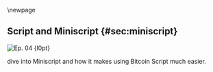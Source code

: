 \newpage
## Script and Miniscript {#sec:miniscript}


![Ep. 04 {l0pt}](qr/04.png)

dive into Miniscript and how it makes using Bitcoin Script much easier.

<!-- Helpful Links:
* https://bitcoinmagazine.com/articles/miniscript-how-blockstream-engineers-are-making-bitcoin-programming-easyer (Aaron quotes Poelstra from this article)
* Andrew Poelstra on script and miniscript (mentioned at the end of the episode) https://www.youtube.com/watch?v=_v1lECxNDiM
* list of Bitcoin script op codes: https://en.bitcoin.it/wiki/Script
  * also shows a table of the "OP_DUP OP_HASH160 <pubKeyHash> OP_EQUALVERIFY OP_CHECKSIG" flow I describe
* Miniscript definition and playground: http://bitcoin.sipa.be/miniscript/
  * 33 fragments (words in my analogy)
  * Bitcoin script has
-->

<!-- Fragment from episode 2 that explains script:

Aaron van Wirdum:

Part one. Part one is: pay to script hash to X H, which was itself protocol upgrades, which activated on Bitcoin. I'm pretty sure it was 2012. So let's get into what it is. Do you want to take a lead?



Sjors Provoost:

Yes, I will. Okay. So when you receive, when you want to receive Bitcoin, you tell the other person how to send that Bitcoin and you do that by adding some constraints.



Aaron van Wirdum:

Right. Which sounds like... Which sounds like a bad thing.



Sjors Provoost:

But it's not, it's an awesome thing. Constraints are great. So basically people tend to think about a wallet and it's not really a well chosen word because it's like a wallet, but everybody can touch whatever is inside your wallet. And so the constraint that people tend to add is, "Only I can spend these coins."



Aaron van Wirdum:

Right. Or to be more precise, these coins can only be spent if it includes, if the transaction includes a signature that's made with this specific public key.



Sjors Provoost:

Right. So what you do is you tell the other person, "Here's my public key," or the hash of the public key, and put that on the blockchain with the note on it that only the owner of that public key can spend it. And that's what you mean by sending to me. So you're not really sending me a file or anything. You're just publishing something on the blockchain that says, "Whoever has this public key can now spend these coins." And that happens to be the recipients public key.



Aaron van Wirdum:

Right, so that's a very common type of constraint. There are all sorts of other types of constraints, for example.



Sjors Provoost:

Right, because this constraint is expressed as a script and a script can say a lot of different things. It could also say, well, "I can spend this, but my mom also needs to sign it. But after 35 years, maybe I can sign it alone."



Aaron van Wirdum:

Yeah. So it's possible to send Bitcoins to someone, or to put it differently, to receive Bitcoins and do this under certain constraints. And this can be multiple constraints.



Sjors Provoost:

Yes.



Aaron van Wirdum:

So either me and my mom have to sign it or I can sign it alone after 35 years. Or my mom can sign it alone, can spend it alone, if she has some sort of secret which I could put on my will. Or I'm just sort of thinking out loud here, but you can have several different constraints. And if you want to spend the money, you only need to fulfill one of these constraints and you can sort of pick one and that's the one you publish.



Sjors Provoost:

Yeah.



Aaron van Wirdum:

That's the one that blockchain and the world will recognizes. That's the one's using out of several that it could have used.



Sjors Provoost:

Yeah. But to go back to why script hash, because it's paid to script hash, not paid to script. If I want to send, if I want to receive coins from you, I would have to tell you exactly what script to use. And it's kind of weird because now I'm telling you how I want to spend my coins. And if this was put in an address, it'd be very long address.



Aaron van Wirdum:

Yes. And not only how you want to spend your coins, but all the different ways in which your coins could potentially be spent.



Sjors Provoost:

Yeah.



Aaron van Wirdum:

Even if you don't use them.



Sjors Provoost:

Yes. And so the idea is now, instead of sending to the script, you send to the hash of the script. So I'm giving you... You're giving me, because you want money from me, you're giving me the hash of your script, which is always the same length and happens to be the same length of a normal address, so the address will start with a 3 rather than a 1, but otherwise they will look kind of the same. And for you, you just copy paste it, put it in your Bitcoin wallet, send money to it. And it works. Now when I want to spend that money, now I need to reveal the actual script. But that's my wallet that has to do that. So I don't have to bother anyone else with the complexity of remembering what the script was and correctly sending to it.



Aaron van Wirdum:

Yes. Yeah, I was skipping ahead one step just now. But yeah, that's the point we're trying to explain here is that if you receive money, you only got to share a hash. The person that's sending you doesn't need to care what this hash actually hides. And then only when you spend the coins, do you need to reveal the different ways in which you couldn't spend it or the single way in which you could spend it, whatever.



Sjors Provoost:

And so from a privacy point of view, that's much better than immediately putting the script on the chain.

(the episode continues to explain how Taproot offers even better privacy in this regard. We could hint to that by referring to @sec:taproot_basics, which covers the rest of episode 2)
-->

<!-- Episode 4 on script and Miniscript:

Aaron:
Miniscript. It's a project, I guess that's how I would describe it. It's a project by a couple of Blockstream engineers, even though it's not an official Blockstream project, but it's Pieter Wuille, Andrew Poelstra. And then, there was a third name that was as well-known, Sanket Kanjalkar.

Sjors:
Yeah, I believe he was an intern at Blockstream at the time.

Aaron:
He may have been an intern, yes. So they developed this idea called Miniscript. So let's just get into what it is. Okay. So to sort of spoil what it is a little bit before we get into that, it's sort of a simplified stripped down version of Bitcoin Script, which is the program language used in Bitcoin. So far so good?

Sjors:
Yeah. Or it's a template, basically. It's a template of Bitcoin Scripts that you can use.

Aaron:
A template of Bitcoin Script is how you would describe it. Okay. So let's get started. First things first. scripts, Bitcoin Scripts.

Sjors:
Yeah. I think, two episodes ago, we explained that it was actually good to add constraints to money.

Aaron:
Right, yes. This was in the Taproot episode. You explained how actually putting some restraints to money would be a good thing, in the context of Bitcoin.

Sjors:
Right. Somebody, if you're sending me money, everybody can see the Bitcoin transaction. So you want to make sure or in particular, I want to make sure that I'm the only one who can spend it. So I'm telling you, make this transactions such that it can only be spent by my public key. And the way that's done is using a script. Even though it's a very simple script and most people use the same script, it is actually a script.

Aaron:
Yeah, and Script is actually a programming language. It's a new programming language. It was introduced in Bitcoin. Like it didn't exist before, although it resembles something that did exist before, which is called Forth.

Sjors:
Yes. It basically, it's pretty horrible. I mean, it looks like it was just-

Aaron:
It's a horrible programming language.

Sjors:
I think so, it seems to be cobbled together as an afterthought, but I think it was only later that people realized that you can only change Bitcoin through very carefully grafted soft forks. So you can't just say, "Oh, let's just start with a draft language," and then clean it up later. So it's been a complete nightmare to make sure that language doesn't do anything surprising, anything bad. So a lot of the operations that were part of the language have been removed almost immediately, because they were all sorts of ways that you could just crash a node or do other things.

Aaron:
Right. These were removed early on.

Sjors:
Yes. I mean, Ethereum had a similar experience in 2050, right? Where complex programs could do all sorts of unexpected things, but Bitcoin had that in the beginning too.

Aaron:
Yeah. So just to remind our listeners, what kind of restrictions can they put on a transaction? What kind of restrictions are we talking about here?

Sjors:
Yeah. So the main restriction would be that only the owner of a specific public key can spend this transaction. I think that's the typical pay to public key hash transaction. And maybe we want to demonstrate how that works.

Aaron:
Go for it.

Sjors:
Yeah. So, it's a stack-based language and a stack like a stack of plates. You can put plates on it and you can take the top plate off, but generally you don't want to just take a plate out of the middle. And this is just easy to implement as a programming language in general. So when people make early computer processors, it was just easier to have a memory where you could only put things on top of it and take the top element off. You didn't have addresses, like with memory, you have to say which part of the memory do you want, with a stack you just say, put something on it, take something away from it. So the standard Bitcoin Script reads as follows, it's very beautiful. It's OP_DUB as in double, duplicate, then Op_Hash160 as in take the 160 Sha Hash. And RIPMED hash, then the public key and then OP_EQUAL_VERIFY.

Sjors:
So it's four elements, duplicate, hash, pubKey, and then Equal Verify. And if you kind of walk through what that does, let see if where I have it. So what happens when the blockchain encounters this script, it's going to be in the output of a transaction. So the output of a transaction shows the script that it's locked with and the amount. Now, if you want to spend that, what you do is you publish what you want to put on the stack, and then you sign it essentially. Well, actually you just publish what you want to put on the stack. And that probably includes a signature. So when-

Aaron:
By publish, you mean generated new transaction.

Sjors:
Yeah. So the input of your transaction. What that actually looks like is basically, a couple of things that you're putting on the stack. And what the Bitcoin interpreter will do is it'll see the stuff you put on the stack, and then it starts running the program from the output. So given your stack, it starts running the program from the output. So in this case, what you put on the stack is your signature and your public key, because the original script did not have your public key, it had the hash of your public key. Okay. So we start with a stack that has two plates. Plate 1 at the bottom is your signature and on top of that is a plate with your public key. And then the script says Op_Dup. And what Op_Dup does is takes the top element of the stacks, takes the top plate, the public key and duplicates it. So now you have two plates with a public key at the top of the stack. And your signature's still at the bottom. Then the next code, the next instruction is Op_Hash160.

Sjors:
So what this does is it takes the top thing from the stack, which is one of those public keys, it hashes it and then puts the hash on the stack. So now the stack is-

Aaron:
Oh, you want-

Sjors:
I'm trying to interrogate you here.

Aaron:
Apparently. Now the stack is a hash and the public key, I didn't keep up.

Sjors:
So, at the bottom is the six, still the signature, then there's a public key and then there's the hash of the public key, that's what's on the stack. So the next operation is pubKeyHash. So that is the hash of your public key again. So now the top of the stack is two times the hash of your public key. And then the next operation is Op_Equal_Verify. So that basically takes the two things off the top of the stack says, hey, are these the same? Yes. So indeed, did you put the hash of your public key? And then, the last thing that's left on the stack is only again, your signature and your public key, and it calls object six. So it checks the signature using your public key. And then, the stack is empty and everything is happy. That's how the Bitcoin program is run. And you can do arbitrarily complicated things.

Aaron:
I'm very happy Sjors.

Sjors:
Yeah. You can do arbitrarily complicated things that way.

Aaron:
So yeah, so basically this stuff is telling your computer what to do, what to check, see if stuff matches, if it matches it's okay, if it doesn't match, it's not, depending on whether it should match or not. And that's defined by code-

Sjors:
But notice that-

Aaron:
That's what we're doing here, right?

Sjors:
Yeah. But notice that you don't have to check a signature.

Aaron:
Exactly.

Sjors:
You could just have a script that says, yeah, it's fine, just take it.

Aaron:
Yes, or you could have a script that says you either need a valid signature or you need 34 invalid signatures.

Sjors:
Yeah. You can do very strange things.

Aaron:
You can do weird things.

Sjors:
Yes, very strange things.

Aaron:
Okay. So that's kind of the point we're getting at here, I think, right?

Sjors:
Yes.

Aaron:
The script's language is diverse enough to allow for weird stuff.

Sjors:
Yeah. And another question is, if you're are just sending money to yourself, you only need this very simple standard script that everybody's seen a million times. But let's say you're collaborating, you want to do a Multisig. Now there's actually an instruction to do Multisig, but let's say that didn't exist. So one way you could do a Multisig is say the script we just explained with my public key in it or my public key hash. And then, the script we just explained with your public key hash, just in sequence, right? So that if that's executed, I will not repeat the process we just did before. But you essentially start with those two public keys and two signatures on the stack and you run both of these scripts in sequence, and then if both people signed, it's all good. So you have a poor man's Multisig.

Sjors:
But if I'm evil or stupid, I could make this a REKT-man, Multisig, sorry for the joke. And that is achieved by, in the middle, inserting an op code called OP_RETURN. And the OP_RETURN code basically says, all right, stop evaluating this program, you're done. Now, if I had an electronic lawyer that wanted to check that this Multisig is what it says it does, or in fact, if you had that lawyer, your lawyer might say, "Well, I see that my signature's being checked and whatever the rest of the script does, I don't care, but my signature's being checked, so I'm happy with this," but of course, you shouldn't be happy with this. So your electronic lawyer should see that OP_RETURN statement and warn you. But the problem is there's a trillion ways in which scripts can go wrong and that is why you need a standardized way of dealing with these scripts. And that's where Miniscript is-

Aaron:
I'll read a little fragment from Andrew Poelstra, who I interviewed a long time ago when I wrote an article on this. So the example he gave was, and I'm not going to pretend like I understand everything he said in this quote, but that was sort of the point of the quote for me, that it was exemplifying the complexity of potential ways to mess around with script. Anyways, so the quote was, "There are op codes of Bitcoin Script, which do really absurd things like interpret a signature as a true false value, branch on that, convert that Boolean to a number and then index into the stack and rearrange the stack based on that number. And the specific rules for how it does this are super-nuts." You probably actually follow that perfectly.

Sjors:
No.

Aaron:
I don't, oh, you don't either.

Sjors:
I kind of do, but the analogy would be, you have the stack of plates and you take a hammer and you smash one, and then you confuse two and you paint one red and then it still works, if you do it correctly. It's completely absurd.

Aaron:
Right. Or another analogy I think you gave before this recording, correct me if this is not the right way of explaining this analogy, but it's like you have a contract and it says, you're buying this house and these are all the conditions. And then there's a small letter, which says, unless there's two commas in a row, somewhere in this contract, in which case all your base are belong to us.

Sjors:
Exactly. Except that this will be like the law, right? So the contract doesn't say that at all. It's just that the law that's in this country has that stupid rule. If there are two commas in a contract, you're giving away your money. Okay, that's the script interpreter of all the consensus rules, which are quite complicated.

Aaron:
Yes. Okay. So I think we've now broken down the problem with scripts. It's a shitty programming language or at least it's easy to make mistakes or hide bugs in there and make all sorts of complex arrangements that people might or might not notice and then your money goes to places where you don't want it to go. That's the summary, right?

Sjors:
Yeah. And we've seen in other projects how bad things can go if you have a very complicated language that does things you're not completely expecting.

Aaron:
Are you referring to a project that rhymes on methereum? I think we're on the same page. Yes. Okay, so solutions we're getting to the solution part of the story.

(This refers to The DAO, no need to be vague. Blog explaining The DAO smart contract bug, hack and subsequent Ethereum hard fork: https://ogucluturk.medium.com/the-dao-hack-explained-unfortunate-take-off-of-smart-contracts-2bd8c8db3562)

Sjors:
So what you're basically doing, what Miniscript is doing is it's taking certain example scripts, so sequence of op codes, and it lists, I think about 20 of them, 20 templates.

Aaron:
This is Miniscript?

Sjors:
Yes.

Aaron:
Yes.

Sjors:
It lists a few dozen templates. It not use all of the available Bitcoin Script, it uses a subset of it.

Aaron:
Right, right. So let's say Bitcoin Scripts has 100 tools. I have no idea if it's-

Sjors:
Something like that.

Aaron:
Anyway, close to 100, I'm just throwing out a number. The Miniscript says, okay, let's throw out 80 of these, because these are just got to cause a mess and let's keep 20, and that way it's going to be a little bit simpler for everyone. Is that right?

Sjors:
Right. So if Bitcoin Script uses an alphabet essentially, and Miniscript hasn't set of words. So it's not a subset of the alphabet, but it's a subset of words.

Aaron:
I see. Okay. That's a better analogy.

Sjors:
So there's certain patterns of op codes that you're allowed to use. And if you use those patterns in the way they describe.

Aaron:
So this double comma is removed now. It's not in here anymore.

Sjors:
Yeah. There's no double comma, or there is-

Aaron:
That was [crosstalk 00:12:58] anyways.

Sjors:
But it is used in a very precise way. So basically, Miniscript. Yeah, it removes some of the foot guns, but it also allows you to do very cool stuff safely. In particular, it lets you do things like, AND. So you can say condition A must be true AND condition B must be true and you can do things like, OR. And whatever's inside the OR, or inside the AND, can be arbitrarily complex. So with Bitcoin Script, you have if and L type of statements, but if you're not careful, those if and L statements will not do what you think they're going to do. So with Miniscript, there is-

Aaron:
Because there's more complexity hidden after the IF for example.

Sjors:
Yes, exactly. And the Miniscript basically, the templates make sure that you're only doing things that are actually like doing what you think they're doing. So they really contain it. And that allows you to do nice things. So let's say you're a company and you offer semi-custodial wallet solution, where you have one of the keys of the user and the user has the other has two keys, for example. So you're not, you don't have a majority of the keys and maybe there's a five-year timeout where you do have control in case the user dies, something like that, right?

Aaron:
Yeah. Like a Multisig kind of set-up.

Sjors:
Yeah. And so, normally when you set up a Multisig, the way you kind of set it up is everybody gives their key, their master key, their expo, for example, and you create a very simple script that has three keys and three people sign. But the problem is, because you're a big business that offers a service, you have some really complicated internal accounting department and you maybe want have five different signatures by specific people in God knows what complexity, but you don't want to-

Aaron:
Yeah. You have five members on the board. You want three of them to sign. Unless maybe the CEO.

Sjors:
And especially once we have-

Aaron:
Get some sort of special right from two of the board members and then-

Sjors:
And there's a code hidden in an envelope inside the nuclear suitcase that has an override. Exactly.

Aaron:
Exactly. That's like all sorts of complex stuff you can do with it. And all the complex stuff should count as one key, like right, that's where you're getting at. You don't really care how the complex stuff is solved. That's up to the company. You figure it out company. As long as it's just clear to us that it's only one key, however you do it.

Sjors:
Exactly. Now the problem with that is if I gave you... You can do that with script or with Taproot, but how do I, as a customer know, I would have to hire my own electronic lawyer to check that script of yours, that it doesn't have any of these double comma, little gimmicks in it. And if only there was a way you could check that and Miniscript is done such that you can check that as long as the script that you're getting is compatible with Miniscript, because Miniscript to normal script is two ways. So you can take any Miniscript, turn it into a normal script. You can take any normal script and turn it into a Miniscript. Well, unless it doesn't match, right? If there's codes in it that don't apply, then it just doesn't compile or doesn't translate. So, and if you can turn something into Miniscript, then you can analyze it using all sorts of tools that can analyze any Miniscript.

Sjors:
So what you would have is every wallet out there could have a Miniscript interpreter and the interpreter could show you a little pie chart and saying, you are this one piece of the pie, and there's this other piece of the pie that is really complicated, but you don't have to worry about it. It's not going to do anything sneaky.

Aaron:
Right. That's good.

Sjors:
That's excellent. Yeah.

Aaron:
Yeah. One of the things that I, so, I mean, we're making a podcast, so we can't actually see show this, unfortunately, but Poelstra for example, he's drawn this out. You can actually draw out what a contract would look like. Apparently that's not really possible with this script. All this was news to me when I-

Sjors:
You can, it's just this horrible manual tedious, yeah. I mean, I imagine the people from Liquid, for example, that have a 13 of five Multisig with all sorts of fallbacks.

Aaron:
Yeah. Okay. So, that's probably drawn out at some point. Yeah. But with Miniscript, it's actually fairly simple to draw it out. And you can show this to a CEO who has no idea about scripts or Miniscripts. You can just look at the picture and figure A, yep, that's sort of what I want the blue and red squares to be. And if these keys work out like this then seems like a good idea to me.

Sjors:
Exactly.

Aaron:
So that's actually possible now.

Sjors:
Yeah. With Miniscript, but wait, there's more.

Aaron:
There's more.

Sjors:
And that's called the policy language.

Aaron:
No, I want to get to, I want to ask you something else first. With Miniscripts, I do think there are strictly, technically speaking, there are some limitations, like there is stuff you can't do with Miniscripts, right?

Sjors:
Yes.

Aaron:
But as far as I understand, these are stuff, no one actually does anyways.

Sjors:
Well, that's not necessarily true. So the thing is, but this is, we have to go to policy language before I can explain that.

Aaron:
Oh, we do?

Sjors:
Yes.

Aaron:
Because you have this in mind already.

Sjors:
So yeah. So let me just quickly explain-

Aaron:
You got this episode planned out way better than I do.

Sjors:
Well to understand why you might want to do really complicated stuff, I need to explain what the policy language is.

Aaron:
Yes. Okay. Go for it.

Sjors:
So a policy language poorly named, or maybe not poorly named is a way to express your intentions. So for example, say I want two signatures and this can be translated or compiled, I think is the better term too Miniscript. And the nice thing is in policy language-

Aaron:
Okay. So to be clear, the policy language is the stuff like if someone like you Sjors, you're building a wallet. I don't know you're doing something on your computer, improving Bitcoin, then you're typing. And the stuff that comes out of your fingers is policy language. And then, you actually compile that to script later on.

Sjors:
Yeah. I mean, you could just write the script directly or you could write the Miniscript directly, but the nice thing about writing the policy language is that you can have a compiler that can be very smart. So a simple policy language might be just give me two of two signatures. And the policy language would probably convert that to Op_Multisig or we'll convert that to Multisig in Miniscript and Multisig in Miniscript is just Op_Multisig. So that's super-trivial.

Aaron:
Yeah. Okay. So whoever wrote the policy language, and I know Pieter Wuille, for example, wrote the policy language for this. It was him, it was his brain basically. He figured out all the best ways to compile this policy language into Miniscript, right? He must have somehow figured it out then.

Sjors:
Yeah. He wrote a compiler.

Aaron:
See, I don't know anything about this stuff.

Sjors:
That's okay. So basically, you write a policy language, it's like a higher level programming language. So if you have a higher level programming language like, I don't know, Basic, you can say go to five. I don't know if you've ever worked with Basic.

Aaron:
Sure. I can't code hello world. Isn't that clear to you by now?

Sjors:
Well, I mean, hello world-

Aaron:
I've coded hello world once, but that's pretty much how limited I am.

Sjors:
What language did you code hello world in?

Aaron:
I don't remember.

Sjors:
That's amazing. Anyway, so what happens is usually when you see a programmer looking at a screen, you see something that looks like English, with words like four and next and yada yada, but eventually the machine is just reading bits and bytes.

Aaron:
Sure. No, I understand that part.

Sjors:
So the bits and bytes are very close to what Bitcoin op codes look like. They're very low level. They're very instructions like put this on the stack, take that away from the stack. And the Miniscript is essentially the same. It's just only a subset of it, but it's slightly more readable, but it's still extremely low level. The policy language is slightly higher level. So what you do is you start at the higher level, which is easier for a programmer to write and then a computer looks at that high level language and says how can I write this into low level machine readable stuff as efficiently as possible? So in the case of the Multisig thing, I might say, I just want two out of two signatures. I don't care how you do that. Then the compiler knows that there are multiple ways to do that.

Aaron:
But how does compiler know this? I hope there's listeners out there that knows little about this as I do. So they might learn something. How does the compiler know this?

Sjors:
So disclaimer, I don't think I've ever written a compiler. I'm not that cool. But generally compilers know, because somebody wrote the compiler.

Aaron:
Well, but that was my point. It must have come from Pieter Wuille's brain in this case.

Sjors:
Of course. Yeah. Everything comes out of Pieter Wuille's brain.

Aaron:
And there we go.

Sjors:
But basically, the compiler knows, okay, there's maybe two or three ways to do this, this to execute his intention. And then, the question is, which of the three of them am I going to pick? Well, then it depends on the transaction weight and the fees that you might be involved, but also you can tell it, okay. I think most of the time it's condition A, but only 10% of the time it's condition B. And then the compiler can try condition A nine times, condition B nine one time and then figure out what the expected fee is. So it can optimize for typical use cases, worst case scenarios, all these things, and it can then spit out a Bitcoin Script or a Miniscript that then becomes a Bitcoin Script.

Aaron:
Yes. The compiler figures out the best way to do something.

Sjors:
And in very practical terms, another thing it could do, I don't know if it can already do that is you have SegWit scripts now, but we'll have hopefully half Taproot, which can put things in a Merkle tree. So your compiler could figure out where to put stuff in the Merkle tree. You don't have to worry about how to build the Merkle tree.

Aaron:
Right, yes.

Sjors:
So it can do all sorts of things. So you started the policy language and then you write Miniscript and that goes into whatever-

Aaron:
Okay. So that's what a compiler is. A policy language you use, you put it into the compiler and then Miniscripts comes out of it, which is in a way script.

Sjors:
Yes. I think the technical term for going from Miniscript to script is trans-piling, which basically is like a one-on-one thing you can do in two directions. So you can go from Miniscript to script, from script to Miniscript, but you cannot go back to a policy language. Well, you can guess the policy language.

Aaron:
But okay. You can. Yeah, I guess so. Yes. I understand that. And then getting back to, are we ready to go back to my question about limitations?

Sjors:
Absolutely.

Aaron:
Okay. So now there are some limitations when you're using, I guess, this policy language or Miniscripts in general. But these are limitations that no one actually suffers from is, is how I understood it.

Sjors:
Not necessarily. I mean, ideally yes, but in practice, some scripts are, some policies might be very complicated and there would be infinite ways to execute these in Bitcoin Scripts. And because of all these weird double comma foot guns that are in Bitcoin Script, sometimes that's an advantage. Sometimes you can write something really efficiently in Bitcoin Script, that is just really horrible, if you objectively look at it, but it is really fast or really fee-efficient. And in fact, I believe Lightning uses that the way they sometimes deal with time locks or with hashes or nonces. There's some tricks in Lightning I believe that you cannot do a Miniscript or at least you could not do a Miniscript, maybe you can now. So there are some optimizations where like what Poelstra said, "Oh, you do some weird switching of the stack and you interpret things, not the way they were," you put a public key on it, but you interpret it as a number, those kind of weird tricks.

Sjors:
Those might be very hard to reason about, but a human might be able to do it, but the Miniscript compiler would not do it, which means you end up with longer, potentially longer Lightning scripts, if you do not have all the whistles and bells in it. So it's possible that Miniscript would be expanded if there is some other optimal way to do it. But you have to be careful, because if you... You really want to make sure there's nothing in Miniscript that brings back those scary properties of the underlying language.

Aaron:
Yeah. Well, and to be clear, in cases, this isn't clear to anyone, Miniscripts is an addition to what there is already, like script is going nowhere, Bitcoin still use script, and that's the way it's going to be. It's just, this is an extra tool for people who want to use that.

Sjors:
And in fact, it's not a consensus change at all.

Aaron:
No, it's nothing in that.

Sjors:
It's a tool that you can use or not use. Don't worry. It's not Blockstream dominating the scripts here.

Aaron:
Okay. So we mentioned Pieter Wuille has this policy language. I know this is very fresh and you probably haven't looked at it very much, but [inaudible 00:25:22] also wrote a policy language, you haven't studied that yet, I think not.

Sjors:
I have not yet. So I thought that would be a cliffhanger.

Aaron:
That would be a cliffhanger, you like the cliffhanger. So that will be a cliffhanger for another episode.

Sjors:
Or never.

Aaron:
Or maybe we will have the one of those [inaudible 00:25:36].

Sjors:
But I can tell you from what I know about the policy language is that you're still some steps away from having a practical tool where you and I can set up a very complicated Multisig wallet. There's all sorts of questions you want to answer like, how exactly do you do this setup? What are you emailing to each other? Are you emailing your keys or are you emailing something a little bit more abstract that you agree on first and then you exchange keys? Those very practical things that are not solved inside a Miniscript.

Aaron:
Let me at least mention it's called Minsc. So it's policy language, it's called Minsc. Okay, I'm afraid we can't give you any more info about Minsc yet.

Sjors:
Well, I know Minsk with a K is a city.

Aaron:
Maybe one day.

Sjors:
I think it's with a C.

Aaron:
Minsc with a C. Yeah, that's some extra info. All right, Sjors, is this the end of our episode? Did we cover everything we needed to cover from Miniscripts?

Sjors:
I hope so.

Aaron:
It was maybe slightly messy. So let's sum it up. Miniscripts is a subsection. No, you called it a template.

Sjors:
Yes. It's a template of script pieces.

Aaron:
Even this summary is getting messy now.

Sjors:
So basically, Bitcoin Script is like an alphabet essentially, just different letters that have different meanings. And you could see Miniscript is a set of words. Not really words, because you can put things between the words, but maybe words and brackets and commas. That's what Miniscript is. And then the policy language is the thing that can be converted to Miniscript. It's a bit more high level.

Aaron:
And there are several of those apparently by now.

Sjors:
Yes, because yeah, exactly, because Miniscript, it has to be set in stone, I guess sort of, because you want to do all the safety checks on it, but then just like you can have different programming language, you can have different policy languages.

Aaron:
Yes. So if you're into Bitcoin programming, this is what you want to study. This what you want to look at.

Sjors:
If you're into Bitcoin programming the rabbit hole is massive and pick something. There's a talk by Andrew Poelstra.

Aaron:
That is probably pretty good though, right?

Sjors:
Yeah. But so there's a talk by Andrew Poelstra from Advancing Bitcoin, not the conference, but the meet up before it, the BitDevs London, where he talks for two hours about all the problems with regular script and why he hates things. And that's just, he said he was going to do it in 20 minutes and I think he still didn't cover everything. I don't think that's the best place to start.

Aaron:
He's still on stage.

Sjors:
He's still on stage out there just going through it.

-->
